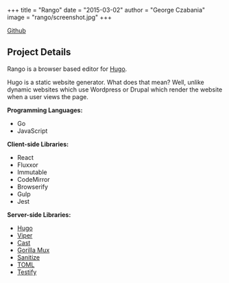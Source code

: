 +++
title = "Rango"
date = "2015-03-02"
author = "George Czabania"
image = "rango/screenshot.jpg"
+++

[Github](https://github.com/stayradiated/rango)

## Project Details

Rango is a browser based editor for [Hugo](http://gohugo.io).

Hugo is a static website generator. What does that mean? Well, unlike dynamic
websites which use Wordpress or Drupal which render the website when a user
views the page.


**Programming Languages:**

- Go
- JavaScript

**Client-side Libraries:**

- React
- Fluxxor
- Immutable
- CodeMirror
- Browserify
- Gulp
- Jest

**Server-side Libraries:**

- [Hugo](https://github.com/spf13/hugo)
- [Viper](https://github.com/spf13/viper)
- [Cast](https://github.com/spf13/cast)
- [Gorilla Mux](https://github.com/gorilla/mux)
- [Sanitize](https://github.com/kennygrant/sanitize)
- [TOML](https://github.com/BurntSushi/toml)
- [Testify](https://github.com/stretchr/testify)
